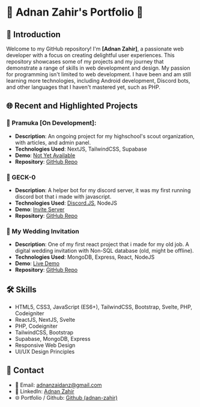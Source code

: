 # 🌟 Adnan Zahir's Portfolio 🌟

## 🚀 Introduction

Welcome to my GitHub repository! I'm **[Adnan Zahir]**, a passionate web developer with a focus on creating delightful user experiences. This repository showcases some of my projects and my journey that demonstrate a range of skills in web development and design. My passion for programming isn't limited to web development. I have been and am still learning more technologies, including Android development, Discord bots, and other languages that I haven't mastered yet, such as PHP.

## 🌐 Recent and Highlighted Projects

### 📁 Pramuka [On Development]: 

- **Description**: An ongoing project for my highschool's scout organization, with articles, and admin panel.
- **Technologies Used**: NextJS, TailwindCSS, Supabase
- **Demo**: [Not Yet Available](#)
- **Repository**: [GitHub Repo](https://github.com/adnan-zahir/pramuka)

### 📁 GECK-0

- **Description**: A helper bot for my discord server, it was my first running discord bot that i made with javascript. 
- **Technologies Used**: [Discord.JS](https://discord.js.org/), NodeJS
- **Demo**: [Invite Server](https://discord.com/oauth2/authorize?client_id=1118956155167834224&permissions=8&integration_type=0&scope=applications.commands+bot)
- **Repository**: [GitHub Repo](https://github.com/adnan-zahir/geck-0)

### 📁 My Wedding Invitation

- **Description**: One of my first react project that i made for my old job. A digital wedding invitation with Non-SQL database (old, might be offline).
- **Technologies Used**: MongoDB, Express, React, NodeJS
- **Demo**: [Live Demo](https://my-wedding-invitation.netlify.app/)
- **Repository**: [GitHub Repo](https://github.com/adnan-zahir/my-wedding)

## 🛠️ Skills

- HTML5, CSS3, JavaScript (ES6+), TailwindCSS, Bootstrap, Svelte, PHP, Codeigniter
- ReactJS, NextJS, Svelte
- PHP, Codeigniter
- TailwindCSS, Bootstrap
- Supabase, MongoDB, Express
- Responsive Web Design
- UI/UX Design Principles

## 📧 Contact

- 📧 Email: [adnanzaidanz@gmail.com](mailto:adnanzaidanz@gmail.com)
- 🔗 LinkedIn: [Adnan Zahir](https://www.linkedin.com/in/adnan-zahir-9a19a9197/)
- 🌐 Portfolio / Github: [Github (adnan-zahir)](https://github.com/adnan-zahir)
